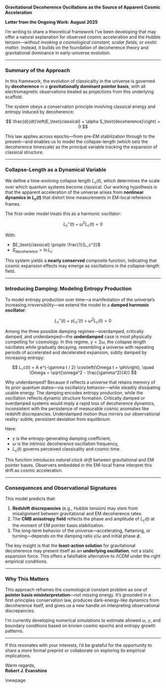 **Gravitational Decoherence Oscillations as the Source of Apparent Cosmic Acceleration**

**Letter from the Ongoing Work: August 2025**

I’m writing to share a theoretical framework I’ve been developing that may offer a natural explanation for observed cosmic acceleration and the Hubble tension—*without invoking a cosmological constant, scalar fields, or exotic matter*. Instead, it builds on the foundation of decoherence theory and gravitational dominance in early-universe evolution.

---

### Summary of the Approach

In this framework, the evolution of classicality in the universe is governed by **decoherence** in a **gravitationally dominant pointer basis**, with all electromagnetic observations treated as projections from this underlying scaffold.

The system obeys a conservation principle involving classical energy and entropy induced by decoherence:

$$
\frac{d}{dt}\left(E_\text{classical} + \alpha S_\text{decoherence}\right) = 0
$$

This law applies across epochs—from pre-EM stabilization through to the present—and enables us to model the collapse-length (which sets the decoherence timescale) as the principal variable tracking the expansion of classical structure.

---

### Collapse-Length as a Dynamical Variable

We define a time-evolving collapse length $L_c(t)$, which determines the scale over which quantum systems become classical. Our working hypothesis is that the apparent acceleration of the universe arises from **nonlinear dynamics in** **$L_c(t)$** that distort time measurements in EM-local reference frames.

The first-order model treats this as a harmonic oscillator:

$$
L_c''(t) + \omega^2 L_c(t) = 0
$$

With:

* $E_\text{classical} \propto \frac{1}{L_c^2}$
* $S_\text{decoherence} \propto \ln L_c$

This system yields a **nearly conserved** composite function, indicating that cosmic expansion effects may emerge as oscillations in the collapse-length field.

---

### Introducing Damping: Modeling Entropy Production

To model entropy production over time—a manifestation of the universe’s increasing irreversibility—we extend the model to a **damped harmonic oscillator**:

$$
L_c''(t) + \gamma L_c'(t) + \omega^2 L_c(t) = 0
$$

Among the three possible damping regimes—overdamped, critically damped, and underdamped—the **underdamped** case is most physically compelling for cosmology. In this regime, $\gamma < 2\omega$, the collapse length oscillates while gradually decaying, resembling a universe with repeating periods of accelerated and decelerated expansion, subtly damped by increasing entropy:

$$
L_c(t) = A e^{-\gamma t / 2} \cos\left(\Omega t + \phi\right), \quad \Omega = \sqrt{\omega^2 - \frac{\gamma^2}{4}}
$$

Why underdamped? Because it reflects a universe that retains memory of its prior quantum states—via oscillatory behavior—while steadily dissipating usable energy. The damping encodes entropy production, while the oscillation reflects dynamic structure formation. Critically damped or overdamped systems would imply a rapid loss of decoherence dynamics, inconsistent with the persistence of measurable cosmic anomalies like redshift discrepancies. Underdamped motion thus mirrors our observational reality: subtle, persistent deviation from equilibrium.

Here:

* $\gamma$ is the entropy-generating damping coefficient,
* $\omega$ is the intrinsic decoherence oscillation frequency,
* $L_c(t)$ governs perceived classicality and cosmic time.

This function introduces *natural clock drift* between gravitational and EM pointer bases. Observers embedded in the EM-local frame interpret this drift as cosmic acceleration.

---

### Consequences and Observational Signatures

This model predicts that:

1. **Redshift discrepancies** (e.g., Hubble tension) may stem from misalignment between gravitational and EM decoherence rates.
2. The **CMB anisotropy field** reflects the phase and amplitude of $L_c(t)$ at the moment of EM pointer basis stabilization.
3. The long-term behavior of the universe—accelerating, flattening, or turning—depends on the damping ratio $\gamma / \omega$ and initial phase $\phi$.

The key insight is that the **least-action solution** for gravitational decoherence may present itself as an **underlying oscillation**, not a static expansion force. This offers a falsifiable alternative to $\Lambda$CDM under the right empirical conditions.

---

### Why This Matters

This approach reframes the cosmological constant problem as one of **pointer basis misinterpretation**—not missing energy. It’s grounded in a first-principles conservation law, produces dark-energy-like dynamics from decoherence itself, and gives us a new handle on interpreting observational discrepancies.

I'm currently developing numerical simulations to estimate allowed $\omega$, $\gamma$, and boundary conditions based on known cosmic epochs and entropy growth patterns.

---

If this resonates with your interests, I’d be grateful for the opportunity to share a more formal preprint or collaborate on exploring its empirical implications.

Warm regards,\
**Robert J. Evanshine**

\newpage
